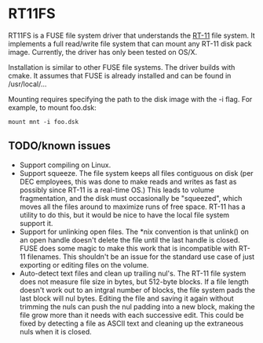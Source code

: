 # RT11FS

RT11FS is a FUSE file system driver that understands the [RT-11](https://en.wikipedia.org/wiki/RT-11) file system. It 
implements a full read/write file system that can mount any RT-11 disk pack image. Currently, the driver has only been
tested on OS/X.

Installation is similar to other FUSE file systems. The driver builds with cmake. It assumes that FUSE is already
installed and can be found in /usr/local/...

Mounting requires specifying the path to the disk image with the -i flag. For example, to mount foo.dsk:

`mount mnt -i foo.dsk`

## TODO/known issues
* Support compiling on Linux.
* Support squeeze. The file system keeps all files contiguous on disk (per DEC employees, this was done to make reads and
writes as fast as possibly since RT-11 is a real-time OS.) This leads to volume fragmentation, and the disk must occasionally 
be "squeezed", which moves all the files around to maximize runs of free space. RT-11 has a utility to do this, but it would
be nice to have the local file system support it.
* Support for unlinking open files. The *nix convention is that unlink() on an open handle doesn't delete the file until 
the last handle is closed. FUSE does some magic to make this work that is incompatible with RT-11 filenames. This
shouldn't be an issue for the standard use case of just exporting or editing files on the volume.
* Auto-detect text files and clean up trailing nul's. The RT-11 file system does not measure file size in bytes, but
512-byte blocks. If a file length doesn't work out to an intgral number of blocks, the file system pads the last
block will nul bytes. Editing the file and saving it again without trimming the nuls can push the nul padding into a new
block, making the file grow more than it needs with each successive edit. This could be fixed by detecting a file as
ASCII text and cleaning up the extraneous nuls when it is closed.

